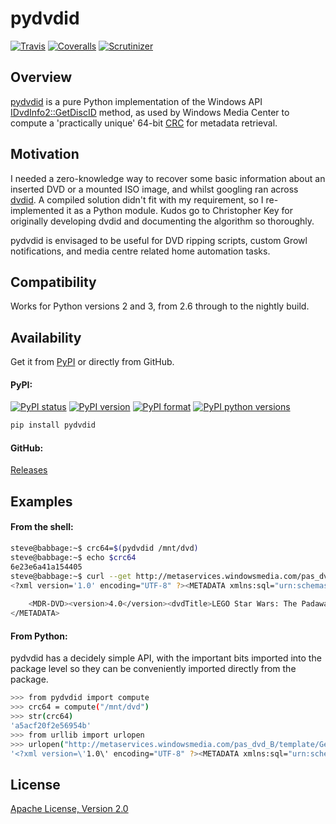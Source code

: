 # pydvdid

[![Travis][1]][2]
[![Coveralls][3]][4]
[![Scrutinizer][5]][6]

## Overview

[pydvdid][7] is a pure Python implementation of the Windows API [IDvdInfo2::GetDiscID][8] method, as used by Windows Media Center to compute a 'practically unique' 64-bit [CRC][9] for metadata retrieval. 

## Motivation

I needed a zero-knowledge way to recover some basic information about an inserted DVD or a mounted ISO image, and whilst googling ran across [dvdid][10]. A compiled solution didn't fit with my requirement, so I re-implemented it as a Python module. Kudos go to Christopher Key for originally developing dvdid and documenting the algorithm so thoroughly.

pydvdid is envisaged to be useful for DVD ripping scripts, custom Growl notifications, and media centre related home automation tasks.

## Compatibility

Works for Python versions 2 and 3, from 2.6 through to the nightly build.

## Availability

Get it from [PyPI][12] or directly from GitHub.

#### PyPI:

[![PyPI status][11]][12]
[![PyPI version][13]][12]
[![PyPI format][14]][12]
[![PyPI python versions][15]][12]

```sh
pip install pydvdid
```

#### GitHub:

[Releases][16]

## Examples

#### From the shell:

```sh
steve@babbage:~$ crc64=$(pydvdid /mnt/dvd)
steve@babbage:~$ echo $crc64
6e23e6a41a154405
steve@babbage:~$ curl --get http://metaservices.windowsmedia.com/pas_dvd_B/template/GetMDRDVDByCRC.xml?CRC=$crc64
<?xml version='1.0' encoding="UTF-8" ?><METADATA xmlns:sql="urn:schemas-microsoft-com:xml-sql">
	
	<MDR-DVD><version>4.0</version><dvdTitle>LEGO Star Wars: The Padawan Menace [French] [Blu-ray/DVD]</dvdTitle><studio>20th Century Fox Home Entertainment (Canadian</studio><leadPerformer></leadPerformer><actors></actors><director></director><MPAARating></MPAARating><releaseDate>2012 02 07</releaseDate><genre>Science Fiction</genre><dataProvider>AMG</dataProvider><wmid_dvd>7DDE9379-18E0-446A-8214-BCD3D573A54A</wmid_dvd><dv_id>E   278184          </dv_id><dataProviderParams>Provider=AMG</dataProviderParams><dataProviderLogo>Provider=AMG</dataProviderLogo><moreInfoParams></moreInfoParams><title><titleNum>1</titleNum><titleTitle>LEGO Star Wars: The Padawan Menace [French] [Blu-ray/DVD]</titleTitle><studio>20th Century Fox Home Entertainment (Canadian</studio><director></director><leadPerformer></leadPerformer><actors></actors><MPAARating></MPAARating><genre>Science Fiction</genre><providerRating></providerRating><communityRating></communityRating></title></MDR-DVD>
</METADATA>
```

#### From Python:

pydvdid has a decidely simple API, with the important bits imported into the package level so they can be conveniently imported directly from the package.

```sh
>>> from pydvdid import compute
>>> crc64 = compute("/mnt/dvd")
>>> str(crc64)
'a5acf20f2e56954b'
>>> from urllib import urlopen
>>> urlopen("http://metaservices.windowsmedia.com/pas_dvd_B/template/GetMDRDVDByCRC.xml?CRC={0}".format(crc64)).read()
'<?xml version=\'1.0\' encoding="UTF-8" ?><METADATA xmlns:sql="urn:schemas-microsoft-com:xml-sql">\r\n\t\r\n\t<MDR-DVD><version>4.0</version><dvdTitle>Room on the Broom</dvdTitle><studio>N Circle Entertainment</studio><leadPerformer>Gillian Anderson; Rob Brydon; Martin Clunes; Sally Hawkins; Simon Pegg; Timothy Spall</leadPerformer><actors>Gillian Anderson; Rob Brydon; Martin Clunes; Sally Hawkins; Simon Pegg; Timothy Spall</actors><director>Jan Lachauer; Max Lang</director><MPAARating></MPAARating><releaseDate>2013 08 06</releaseDate><genre>Children&apos;s/Family</genre><largeCoverParams>cov150/drv600/v691/v69118k4p4h.jpg</largeCoverParams><smallCoverParams>cov075/drv600/v691/v69118k4p4h.jpg</smallCoverParams><dataProvider>AMG</dataProvider><wmid_dvd>E568D84B-4CB8-4296-8896-716DDCFA1458</wmid_dvd><dv_id>E   303360          </dv_id><dataProviderParams>Provider=AMG</dataProviderParams><dataProviderLogo>Provider=AMG</dataProviderLogo><moreInfoParams></moreInfoParams><title><titleNum>1</titleNum><titleTitle>Room on the Broom</titleTitle><studio>N Circle Entertainment</studio><director>Jan Lachauer; Max Lang</director><leadPerformer>Gillian Anderson; Rob Brydon; Martin Clunes; Sally Hawkins; Simon Pegg; Timothy Spall</leadPerformer><actors>Gillian Anderson; Rob Brydon; Martin Clunes; Sally Hawkins; Simon Pegg; Timothy Spall</actors><MPAARating></MPAARating><genre>Children&apos;s/Family</genre><providerRating></providerRating><communityRating></communityRating><chapter><chapterNum>1</chapterNum><chapterTitle>Scene One [4:47]</chapterTitle></chapter><chapter><chapterNum>2</chapterNum><chapterTitle>Scene Two [7:29]</chapterTitle></chapter><chapter><chapterNum>3</chapterNum><chapterTitle>Scene Three [4:31]</chapterTitle></chapter><chapter><chapterNum>4</chapterNum><chapterTitle>Scene Four [9:55]</chapterTitle></chapter></title></MDR-DVD>\r\n</METADATA>'
```

## License

[Apache License, Version 2.0][17]

  [1]: https://img.shields.io/travis/sjwood/pydvdid.svg
  [2]: https://travis-ci.org/sjwood/pydvdid
  [3]: https://img.shields.io/coveralls/sjwood/pydvdid.svg
  [4]: https://coveralls.io/r/sjwood/pydvdid
  [5]: https://img.shields.io/scrutinizer/g/sjwood/pydvdid.svg
  [6]: https://scrutinizer-ci.com/g/sjwood/pydvdid
  [7]: https://github.com/sjwood/pydvdid
  [8]: https://msdn.microsoft.com/en-us/library/windows/desktop/dd376453.aspx
  [9]: https://en.wikipedia.org/wiki/Cyclic_redundancy_check
  [10]: http://dvdid.cjkey.org.uk/
  [11]: https://img.shields.io/pypi/status/pydvdid.svg
  [12]: https://pypi.python.org/pypi/pydvdid
  [13]: https://img.shields.io/pypi/v/pydvdid.svg
  [14]: https://img.shields.io/pypi/format/pydvdid.svg
  [15]: https://img.shields.io/pypi/pyversions/pydvdid.svg
  [16]: https://github.com/sjwood/pydvdid/releases
  [17]: https://raw.githubusercontent.com/sjwood/pydvdid/master/LICENSE
